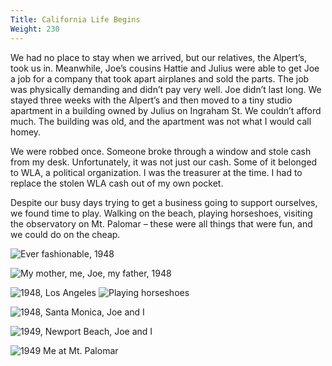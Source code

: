 ```yaml
---
Title: California Life Begins
Weight: 230
---
```


We had no place to stay when we arrived, but our relatives, the Alpert’s, took us in. Meanwhile, Joe’s cousins Hattie and Julius were able to get Joe a job for a company that took apart airplanes and sold the parts. The job was physically demanding and didn’t pay very well. Joe didn’t last long. We stayed three weeks with the Alpert’s and then moved to a tiny studio apartment in a building owned by Julius on Ingraham St. We couldn’t afford much. The building was old, and the apartment was not what I would call homey.

We were robbed once. Someone broke through a window and stole cash from my desk. Unfortunately, it was not just our cash. Some of it belonged to WLA, a political organization. I was the treasurer at the time. I had to replace the stolen WLA cash out of my own pocket.

Despite our busy days trying to get a business going to support ourselves, we found time to play. Walking on the beach, playing horseshoes, visiting the observatory on Mt. Palomar – these were all things that were fun, and we could do on the cheap.

![Ever fashionable, 1948](/images/fashionable.jpg)

![My mother, me, Joe, my father, 1948](/images/1948-family.jpg)

![1948, Los Angeles](/images/1948-los-angeles-1.jpg)
![](/images/1948-los-angeles-2.jpg "Playing horseshoes")

![1948, Santa Monica, Joe and I](/images/1948-santa-monica.jpg)

![1949, Newport Beach, Joe and I](/images/1949-newport.jpg)

![1949 Me at Mt. Palomar](/images/mt-palomar.jpg)
